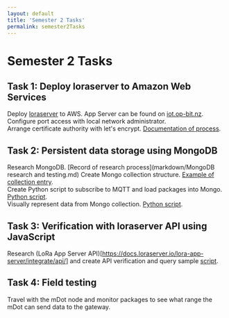 ```yaml
---
layout: default
title: 'Semester 2 Tasks'
permalink: semester2Tasks
---
```


# Semester 2 Tasks
## Task 1: Deploy loraserver to Amazon Web Services
Deploy [loraserver](https://www.loraserver.io/) to AWS. App Server can be found on [iot.op-bit.nz](https://iot.op-bit.nz).  
Configure port access with local network administrator.  
Arrange certificate authority with let's encrypt. [Documentation of process](markdown/ca_certificate_setup.md).  

## Task 2: Persistent data storage using MongoDB
Research MongoDB. [Record of research process](markdown/MongoDB research and testing.md)
Create Mongo collection structure. [Example of collection entry](https://github.com/macdo5/macdo5.github.io/blob/master/DunedinIoT_code/mongo/revised%20mongo%20collection.json).  
Create Python script to subscribe to MQTT and load packages into Mongo. [Python script](https://github.com/macdo5/macdo5.github.io/blob/master/DunedinIoT_code/mqtt_subscribers/mqtt_Listen_Sensor_Data.py).  
Visually represent data from Mongo collection. [Python script](https://github.com/macdo5/macdo5.github.io/blob/master/DunedinIoT_code/mongo/show_data.py).

## Task 3: Verification with loraserver API using JavaScript
Research (LoRa App Server API)[https://docs.loraserver.io/lora-app-server/integrate/api/] and create API verification and query sample [script](https://github.com/macdo5/macdo5.github.io/blob/master/DunedinIoT_code/js%20API%20calls/loraserverAPIcall.js).


## Task 4: Field testing
Travel with the mDot node and monitor packages to see what range the mDot can send data to the gateway.